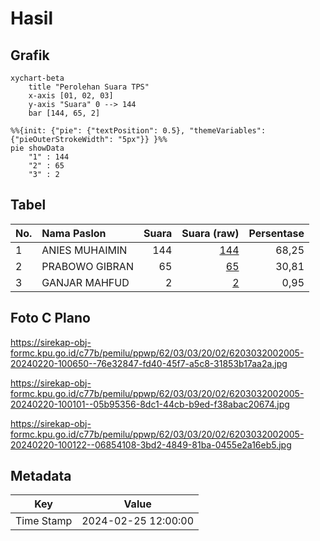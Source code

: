 # Hasil

## Grafik

```mermaid
xychart-beta
    title "Perolehan Suara TPS"
    x-axis [01, 02, 03]
    y-axis "Suara" 0 --> 144
    bar [144, 65, 2]
```

```mermaid
%%{init: {"pie": {"textPosition": 0.5}, "themeVariables": {"pieOuterStrokeWidth": "5px"}} }%%
pie showData
    "1" : 144
    "2" : 65
    "3" : 2
```

## Tabel

| No. | Nama Paslon    | Suara | Suara (raw) | Persentase |
|:--- |:-------------- | -----:| -----------:| ----------:|
| 1   | ANIES MUHAIMIN | 144   | [144][p-1]  | 68,25      |
| 2   | PRABOWO GIBRAN | 65    | [65][p-2]   | 30,81      |
| 3   | GANJAR MAHFUD  | 2     | [2][p-3]    | 0,95       |


[p-1]: https://github.com/gigit-pemilu/pemilu-2024-62-kalimantan-tengah/blob/main/pilpres/hitung-suara/sub/62-kalimantan-tengah/sub/03-kapuas/sub/03-kapuas-timur/sub/2002-anjir-serapat-tengah/sub/005-tps/sub/paslon-1.txt
[p-2]: https://github.com/gigit-pemilu/pemilu-2024-62-kalimantan-tengah/blob/main/pilpres/hitung-suara/sub/62-kalimantan-tengah/sub/03-kapuas/sub/03-kapuas-timur/sub/2002-anjir-serapat-tengah/sub/005-tps/sub/paslon-2.txt
[p-3]: https://github.com/gigit-pemilu/pemilu-2024-62-kalimantan-tengah/blob/main/pilpres/hitung-suara/sub/62-kalimantan-tengah/sub/03-kapuas/sub/03-kapuas-timur/sub/2002-anjir-serapat-tengah/sub/005-tps/sub/paslon-3.txt

## Foto C Plano

https://sirekap-obj-formc.kpu.go.id/c77b/pemilu/ppwp/62/03/03/20/02/6203032002005-20240220-100650--76e32847-fd40-45f7-a5c8-31853b17aa2a.jpg

https://sirekap-obj-formc.kpu.go.id/c77b/pemilu/ppwp/62/03/03/20/02/6203032002005-20240220-100101--05b95356-8dc1-44cb-b9ed-f38abac20674.jpg

https://sirekap-obj-formc.kpu.go.id/c77b/pemilu/ppwp/62/03/03/20/02/6203032002005-20240220-100122--06854108-3bd2-4849-81ba-0455e2a16eb5.jpg


## Metadata

| Key        | Value               |
| ---------- | ------------------- |
| Time Stamp | 2024-02-25 12:00:00 |



